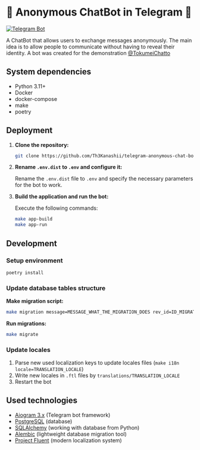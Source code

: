 # 🤖 Anonymous ChatBot in Telegram 📱

[![Telegram Bot](https://img.shields.io/badge/Telegram-@TokumeiChatto-blue)](https://t.me/TokumeiChatto_bot)

A ChatBot that allows users to exchange messages anonymously. The main idea is to allow people to communicate without having to reveal their identity.
A bot was created for the demonstration [@TokumeiChatto](https://t.me/TokumeiChatto_bot)

## System dependencies

- Python 3.11+
- Docker
- docker-compose
- make
- poetry

## Deployment

1. **Clone the repository:**

    ```bash
    git clone https://github.com/Th3Kanashii/telegram-anonymous-chat-bot.git
    ```

2. **Rename `.env.dist` to `.env` and configure it:**

   Rename the `.env.dist` file to `.env` and specify the necessary parameters for the bot to work.

3. **Build the application and run the bot:**

    Execute the following commands:

    ```bash
    make app-build
    make app-run
    ```

## Development

### Setup environment

```bash
poetry install
```

### Update database tables structure

**Make migration script:**

```bash
make migration message=MESSAGE_WHAT_THE_MIGRATION_DOES rev_id=ID_MIGRATION
```

**Run migrations:**

```bash
make migrate
```

### Update locales

1. Parse new used localization keys to update locales files
   (`make i18n locale=TRANSLATION_LOCALE`)
2. Write new locales in `.ftl` files by `translations/TRANSLATION_LOCALE`
3. Restart the bot

## Used technologies

- [Aiogram 3.x](https://github.com/aiogram/aiogram) (Telegram bot framework)
- [PostgreSQL](https://www.postgresql.org/) (database)
- [SQLAlchemy](https://docs.sqlalchemy.org/en/20/) (working with database from Python)
- [Alembic](https://alembic.sqlalchemy.org/en/latest/) (lightweight database migration tool)
- [Project Fluent](https://projectfluent.org/) (modern localization system)
